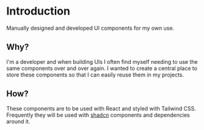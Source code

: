 # Introduction
Manually designed and developed UI components for my own use.

## Why?
I'm a developer and when building UIs I often find myself needing to use the same components over and over again. I wanted to create a central place to store these components so that I can easily reuse them in my projects.

## How?
These components are to be used with React and styled with Tailwind CSS. Frequently they will be used with [shadcn](https://ui.shadcn.com/) components and dependencies around it.
